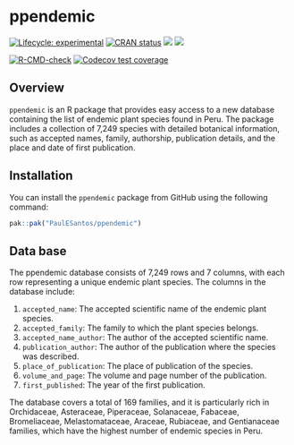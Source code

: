 
<!-- README.md is generated from README.Rmd. Please edit that file -->

# ppendemic

<!-- badges: start -->

[![Lifecycle:
experimental](https://img.shields.io/badge/lifecycle-experimental-orange.svg)](https://lifecycle.r-lib.org/articles/stages.html)
[![CRAN
status](https://www.r-pkg.org/badges/version/ppendemic)](https://CRAN.R-project.org/package=ppendemic)
[![](http://cranlogs.r-pkg.org/badges/grand-total/ppendemic?color=green)](https://cran.r-project.org/package=ppendemic)
[![](http://cranlogs.r-pkg.org/badges/last-week/ppendemic?color=green)](https://cran.r-project.org/package=ppendemic)

[![R-CMD-check](https://github.com/PaulESantos/ppendemic/actions/workflows/R-CMD-check.yaml/badge.svg)](https://github.com/PaulESantos/ppendemic/actions/workflows/R-CMD-check.yaml)
[![Codecov test
coverage](https://codecov.io/gh/PaulESantos/ppendemic/branch/main/graph/badge.svg)](https://app.codecov.io/gh/PaulESantos/ppendemic?branch=main)
<!-- badges: end -->

## Overview

`ppendemic` is an R package that provides easy access to a new database
containing the list of endemic plant species found in Peru. The package
includes a collection of 7,249 species with detailed botanical
information, such as accepted names, family, authorship, publication
details, and the place and date of first publication.

## Installation

You can install the `ppendemic` package from GitHub using the following
command:

``` r
pak::pak("PaulESantos/ppendemic")
```

## Data base

The ppendemic database consists of 7,249 rows and 7 columns, with each
row representing a unique endemic plant species. The columns in the
database include:

1.  `accepted_name`: The accepted scientific name of the endemic plant
    species.
2.  `accepted_family`: The family to which the plant species belongs.
3.  `accepted_name_author`: The author of the accepted scientific name.
4.  `publication_author`: The author of the publication where the
    species was described.
5.  `place_of_publication`: The place of publication of the species.
6.  `volume_and_page`: The volume and page number of the publication.
7.  `first_published`: The year of the first publication.

The database covers a total of 169 families, and it is particularly rich
in Orchidaceae, Asteraceae, Piperaceae, Solanaceae, Fabaceae,
Bromeliaceae, Melastomataceae, Araceae, Rubiaceae, and Gentianaceae
families, which have the highest number of endemic species in Peru.
